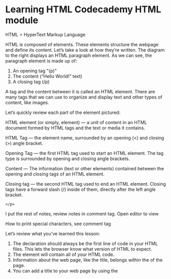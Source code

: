 <h1>Learning HTML Codecademy HTML module</h1>

HTML = HyperText Markup Language


<body>
   <p> 
     HTML is composed of elements. These elements structure the webpage and define its content. Let’s take a look at how they’re written.
     The diagram to the right displays an HTML paragraph element. As we can see, the paragraph element is made up of:

<ol>
  <li>An opening tag "(p)"  </li>
  <li>The content (“Hello World!” text) </li>
  <li>A closing tag (/p) </li>
</ol>

A tag and the content between it is called an HTML element. There are many tags that we can use to organize and display text and other types of content, like images.

Let’s quickly review each part of the element pictured:

HTML element (or simply, element) — a unit of content in an HTML document formed by HTML tags and the text or media it contains.

HTML Tag — the element name, surrounded by an opening (<) and closing (>) angle bracket.

Opening Tag — the first HTML tag used to start an HTML element. The tag type is surrounded by opening and closing angle brackets.

Content — The information (text or other elements) contained between the opening and closing tags of an HTML element.

Closing tag — the second HTML tag used to end an HTML element. Closing tags have a forward slash (/) inside of them, directly after the left angle bracket.

    </p>

   <p> I put the rest of notes, review notes in comment tag. Open editor to view </p>
<!--
   Let’s review what you’ve learned so far:

   HTML stands for HyperText Markup Language and is used to create the structure and content of a webpage.
   Most HTML elements contain opening and closing tags with raw text or other HTML tags between them.
   HTML elements can be nested inside other elements. The enclosed element is the child of the enclosing parent element.
   Any visible content should be placed within the opening and closing <body> tags.
   Headings and sub-headings, <h1> to <h6> tags, are used to provide titles for sections of content.
   <p>, <span> and <div> tags specify text or blocks.
   The <em> and <strong> tags are used to emphasize text.
   Line breaks are created with the <br> tag.
   Ordered lists (<ol>) are numbered and unordered lists (<ul>) are bulleted.
   Images (<img>) and videos (<video>) can be added by linking to an existing source.
-->

<p>How to print special characters, see comment tag</p>

<!--
Special characters in HTML, such as '<', '>', '"' and '&' can be printed using the following format:

&name;
where name would be replaced by a character name. The most common would then be

&lt;   =   <    (less than)
&gt;   =   >    (greater than)
&amp;  =   &    (ampersand)
&quot; =   "    (double quote)

So to write <html> you would write in HTML: &lt;html&gt;
-->




<p>Let’s review what you’ve learned this lesson:
<ol>
   <li>The <!DOCTYPE html> declaration should always be the first line of code in your HTML files. This lets the browser know what version of HTML to expect.</li>
   <li>The <html> element will contain all of your HTML code.</li>
   <li>Information about the web page, like the title, belongs within the <head> of the page.</li>
   <li>You can add a title to your web page by using the <title> element, inside of the head.</li>
   <li>A webpage’s title appears in a browser’s tab.</li>
   <li>Anchor tags (&lt;a&gt;) are used to link to internal pages, external pages or content on the same page.</li>
   <li>You can create sections on a webpage and jump to them using <a> tags and adding ids to the elements you wish to jump to.</li>
   <li>Whitespace between HTML elements helps make code easier to read while not changing how elements appear in the browser.</li>
   <li>Indentation also helps make code easier to read. It makes parent-child relationships visible.</li>
   <li>Comments are written in HTML using the following syntax: <!-- comment -->.</li>
</p>


<p>
   Introduction to Tables
There are many websites on the Internet that display information like stock prices, sports scores, invoice data, and more. This data is tabular in nature, meaning that a table is often the best way of presenting the data.
In this part of the course, we’ll learn how to use the HTML <table> element to present information in a two-dimensional table to the users.

Let’s get started!
   
</p>


<div id="table">
<table>
  <tr> <!-- Row 1 -->
    <th></th>
    <th>Saturday</th>
    <th>Sunday</th>
  </tr>
  <tr> <!-- Row 2 -->
    <th>Morning</th>
    <td rowspan="2">Work</td>
    <td rowspan="3">Relax</td>
  </tr>
  <tr> <!-- Row 3 -->
    <th>Afternoon</th>
  </tr>
  <tr> <!-- Row 4 -->
    <th>Evening</th>
    <td>Dinner</td>
  </tr>
</table>
</div>




 </body>
